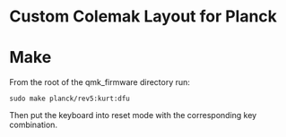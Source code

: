 # Custom Colemak Layout for Planck

# Make
From the root of the qmk_firmware directory run:
```
sudo make planck/rev5:kurt:dfu
```
Then put the keyboard into reset mode with the corresponding key combination.
